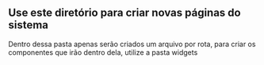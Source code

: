 ## Use este diretório para criar novas páginas do sistema

Dentro dessa pasta apenas serão criados um arquivo por rota, para criar os componentes que irão dentro dela, utilize a pasta widgets